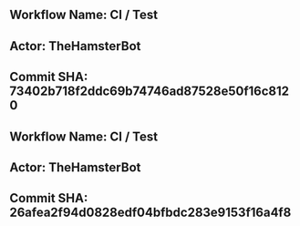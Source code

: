 
## Workflow Name: CI / Test 
## Actor: TheHamsterBot 
## Commit SHA: 73402b718f2ddc69b74746ad87528e50f16c8120 

## Workflow Name: CI / Test 
## Actor: TheHamsterBot 
## Commit SHA: 26afea2f94d0828edf04bfbdc283e9153f16a4f8 
